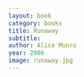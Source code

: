 ```yaml
---
layout: book
category: books
title: Runaway
subtitle: 
author: Alice Munro
year: 2006
image: runaway.jpg
---
```

